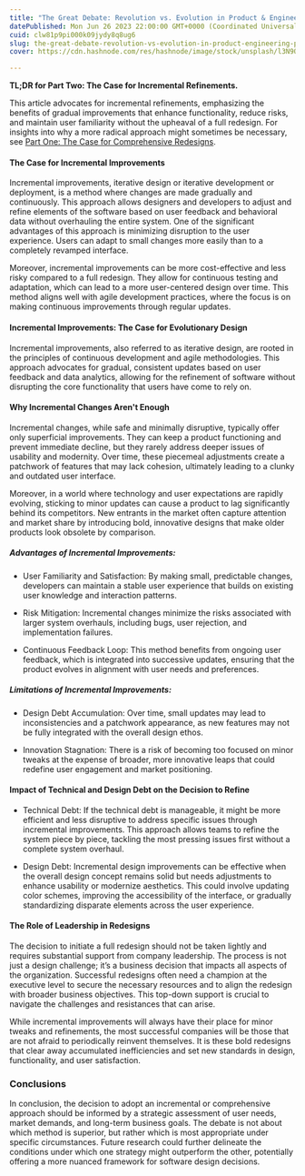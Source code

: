 ```yaml
---
title: "The Great Debate: Revolution vs. Evolution in Product & Engineering (Part 2)"
datePublished: Mon Jun 26 2023 22:00:00 GMT+0000 (Coordinated Universal Time)
cuid: clw81p9pi000k09jydy8q8ug6
slug: the-great-debate-revolution-vs-evolution-in-product-engineering-part-2
cover: https://cdn.hashnode.com/res/hashnode/image/stock/unsplash/l3N9Q27zULw/upload/d4187d93aab5c2d81997e0b6f9dbd8fc.jpeg

---
```


**TL;DR for Part Two: The Case for Incremental Refinements.**

This article advocates for incremental refinements, emphasizing the benefits of gradual improvements that enhance functionality, reduce risks, and maintain user familiarity without the upheaval of a full redesign. For insights into why a more radical approach might sometimes be necessary, see [Part One: The Case for Comprehensive Redesigns](https://omoladeodetara.hashnode.dev/the-great-debate-revolution-vs-evolution-in-product-engineering-part-1).

#### The Case for Incremental Improvements

Incremental improvements, iterative design or iterative development or deployment, is a method where changes are made gradually and continuously. This approach allows designers and developers to adjust and refine elements of the software based on user feedback and behavioral data without overhauling the entire system. One of the significant advantages of this approach is minimizing disruption to the user experience. Users can adapt to small changes more easily than to a completely revamped interface.

Moreover, incremental improvements can be more cost-effective and less risky compared to a full redesign. They allow for continuous testing and adaptation, which can lead to a more user-centered design over time. This method aligns well with agile development practices, where the focus is on making continuous improvements through regular updates.

#### Incremental Improvements: The Case for Evolutionary Design

Incremental improvements, also referred to as iterative design, are rooted in the principles of continuous development and agile methodologies. This approach advocates for gradual, consistent updates based on user feedback and data analytics, allowing for the refinement of software without disrupting the core functionality that users have come to rely on.

#### Why Incremental Changes Aren't Enough

Incremental changes, while safe and minimally disruptive, typically offer only superficial improvements. They can keep a product functioning and prevent immediate decline, but they rarely address deeper issues of usability and modernity. Over time, these piecemeal adjustments create a patchwork of features that may lack cohesion, ultimately leading to a clunky and outdated user interface.

Moreover, in a world where technology and user expectations are rapidly evolving, sticking to minor updates can cause a product to lag significantly behind its competitors. New entrants in the market often capture attention and market share by introducing bold, innovative designs that make older products look obsolete by comparison.

##### Advantages of Incremental Improvements:

* User Familiarity and Satisfaction: By making small, predictable changes, developers can maintain a stable user experience that builds on existing user knowledge and interaction patterns.
    
* Risk Mitigation: Incremental changes minimize the risks associated with larger system overhauls, including bugs, user rejection, and implementation failures.
    
* Continuous Feedback Loop: This method benefits from ongoing user feedback, which is integrated into successive updates, ensuring that the product evolves in alignment with user needs and preferences.
    

##### Limitations of Incremental Improvements:

* Design Debt Accumulation: Over time, small updates may lead to inconsistencies and a patchwork appearance, as new features may not be fully integrated with the overall design ethos.
    
* Innovation Stagnation: There is a risk of becoming too focused on minor tweaks at the expense of broader, more innovative leaps that could redefine user engagement and market positioning.
    

#### Impact of Technical and Design Debt on the Decision to Refine

* Technical Debt: If the technical debt is manageable, it might be more efficient and less disruptive to address specific issues through incremental improvements. This approach allows teams to refine the system piece by piece, tackling the most pressing issues first without a complete system overhaul.
    
* Design Debt: Incremental design improvements can be effective when the overall design concept remains solid but needs adjustments to enhance usability or modernize aesthetics. This could involve updating color schemes, improving the accessibility of the interface, or gradually standardizing disparate elements across the user experience.
    

#### The Role of Leadership in Redesigns

The decision to initiate a full redesign should not be taken lightly and requires substantial support from company leadership. The process is not just a design challenge; it’s a business decision that impacts all aspects of the organization. Successful redesigns often need a champion at the executive level to secure the necessary resources and to align the redesign with broader business objectives. This top-down support is crucial to navigate the challenges and resistances that can arise.

While incremental improvements will always have their place for minor tweaks and refinements, the most successful companies will be those that are not afraid to periodically reinvent themselves. It is these bold redesigns that clear away accumulated inefficiencies and set new standards in design, functionality, and user satisfaction.

### Conclusions

In conclusion, the decision to adopt an incremental or comprehensive approach should be informed by a strategic assessment of user needs, market demands, and long-term business goals. The debate is not about which method is superior, but rather which is most appropriate under specific circumstances. Future research could further delineate the conditions under which one strategy might outperform the other, potentially offering a more nuanced framework for software design decisions.